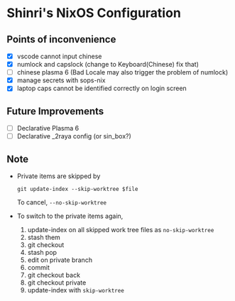 # Shinri's NixOS Configuration

## Points of inconvenience

- [x] vscode cannot input chinese
- [x] numlock and capslock (change to Keyboard(Chinese) fix that)
- [ ] chinese plasma 6 (Bad Locale may also trigger the problem of numlock)
- [x] manage secrets with sops-nix
- [x] laptop caps cannot be identified correctly on login screen

## Future Improvements

- [ ] Declarative Plasma 6
- [ ] Declarative _2raya config (or sin_box?)

## Note

- Private items are skipped by

    ```fish
    git update-index --skip-worktree $file
    ```

    To cancel, `--no-skip-worktree`

- To switch to the private items again,

    1. update-index on all skipped work tree files as `no-skip-worktree`
    2. stash them
    3. git checkout
    4. stash pop
    5. edit on private branch
    6. commit
    7. git checkout back
    8. git checkout private <file>
    9. update-index with `skip-worktree`